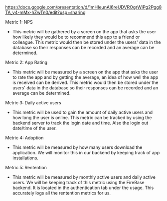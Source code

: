 https://docs.google.com/presentation/d/1mHIeunAI6reUDVROgrWiPg2Pgg8TA_y4-mMx-hZwTn0/edit?usp=sharing

Metric 1: NPS
* This metric will be gathered by a screen on the app that asks the user how likely they would be to
  recommend this app to a friend or colleague. This metric would then be stored under the users' data
  in the database so their responses can be recorded and an average can be determined.

Metric 2: App Rating
* This metric will be measured by a screen on the app that asks the user to rate the app and by getting the
  average, an idea of how well the app is received can be derived. This metric would then be stored under the users' data
  in the database so their responses can be recorded and an average can be determined.

Metric 3: Daily active users

* This metric will be used to gain the amount of daily active users and how long the user is online. 
  This metric can be tracked by using the backend server to track the login date and time. Also the login out date/time of the user.

Metric 4: Adoption
* This metric will be measured by how many users download the application. We will monitor this in our backend by keeping track of app installations.

Metric 5: Rentention
* This metric will be measured by monthly active users and daily active users. We will be keeping track
  of this metric using the FireBase backend. It is located in the authentication tab under the usage.
  This accurately logs all the rentention metrics for us.
